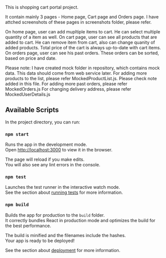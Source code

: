 This is shopping cart portal project.

It contain mainly 3 pages - Home page, Cart page and Orders page. I have attched screenshots of these pages in screenshots folder, please refer.

On home page, user can add mupltiple items to cart. He can select multiple quantity of a item as well.
On cart page, user can see all products that are added to cart. He can remove item from cart, also can change quanity of added products. Total price of the cart is always up-to-date with cart items.
On orders page, user can see his past orders. These orders can be sorted, based on price and date.


Please note:
I have created mock folder in repository, which contains mock data. 
This data should come from web service later.
For adding more products to the list, please refer MockedProductList.js. Please check note added in this file.
For adding more past orders, please refer MockedOrders.js
For changing delivery address, please refer MockedUserDetails.js


## Available Scripts

In the project directory, you can run:

### `npm start`

Runs the app in the development mode.<br />
Open [http://localhost:3000](http://localhost:3000) to view it in the browser.

The page will reload if you make edits.<br />
You will also see any lint errors in the console.

### `npm test`

Launches the test runner in the interactive watch mode.<br />
See the section about [running tests](https://facebook.github.io/create-react-app/docs/running-tests) for more information.

### `npm build`

Builds the app for production to the `build` folder.<br />
It correctly bundles React in production mode and optimizes the build for the best performance.

The build is minified and the filenames include the hashes.<br />
Your app is ready to be deployed!

See the section about [deployment](https://facebook.github.io/create-react-app/docs/deployment) for more information.

